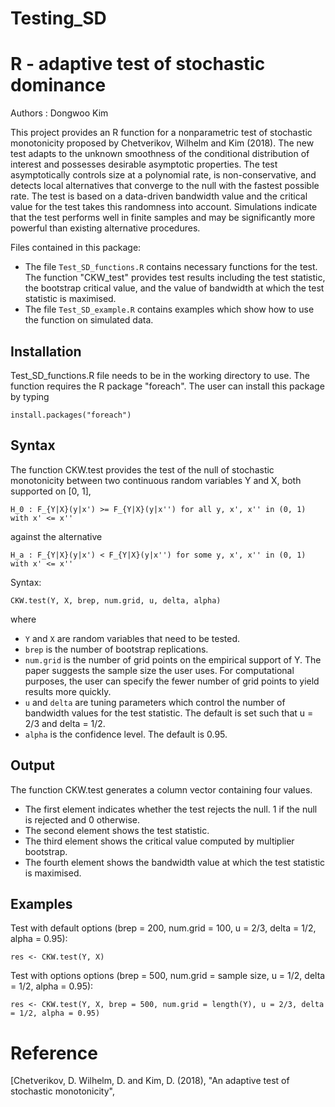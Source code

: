 # Testing_SD
# R - adaptive test of stochastic dominance 
Authors : Dongwoo Kim 

This project provides an R function for a nonparametric test of stochastic monotonicity proposed by Chetverikov, Wilhelm and Kim (2018). The new test adapts to the unknown smoothness of the conditional distribution of interest and possesses desirable asymptotic properties. The test  asymptotically controls size at a polynomial rate, is non-conservative, and detects local alternatives that converge to the null with the fastest possible rate. The test is based on a data-driven bandwidth value and the critical value for the test takes this randomness into account. Simulations indicate that the test performs well in finite samples and may be significantly more powerful than existing alternative procedures.

Files contained in this package:

- The file `Test_SD_functions.R` contains necessary functions for the test. The function "CKW_test" provides test results including the test statistic, the bootstrap critical value, and the value of bandwidth at which the test statistic is maximised.
- The file `Test_SD_example.R` contains examples which show how to use the function on simulated data. 


## Installation
Test_SD_functions.R file needs to be in the working directory to use. The function requires the R package "foreach". The user can install this package by typing

```
install.packages("foreach")
```



## Syntax
The function CKW.test provides the test of the null of stochastic monotonicity between two continuous random variables Y and X, both supported on [0, 1], 

```
H_0 : F_{Y|X}(y|x') >= F_{Y|X}(y|x'') for all y, x', x'' in (0, 1) with x' <= x''
```

against the alternative

```
H_a : F_{Y|X}(y|x') < F_{Y|X}(y|x'') for some y, x', x'' in (0, 1) with x' <= x''
```

Syntax:

```
CKW.test(Y, X, brep, num.grid, u, delta, alpha)
```

where
- `Y` and `X` are random variables that need to be tested.
- `brep` is the number of bootstrap replications.
- `num.grid` is the number of grid points on the empirical support of Y. The paper suggests the sample size the user uses. For computational purposes, the user can specify the fewer number of grid points to yield results more quickly. 
- `u` and `delta` are tuning parameters which control the number of bandwidth values for the test statistic.  The default is set such that u = 2/3 and delta = 1/2. 
- `alpha` is the confidence level. The default is 0.95.


## Output

The function CKW.test generates a column vector containing four values. 

- The first element indicates whether the test rejects the null. 1 if the null is rejected and 0 otherwise.
- The second element shows the test statistic.
- The third element shows the critical value computed by multiplier bootstrap.
- The fourth element shows the bandwidth value at which the test statistic is maximised.


## Examples

Test with default options (brep = 200, num.grid = 100, u = 2/3, delta = 1/2, alpha = 0.95):
```
res <- CKW.test(Y, X)
```

Test with options options (brep = 500, num.grid = sample size, u = 1/2, delta = 1/2, alpha = 0.95):
```
res <- CKW.test(Y, X, brep = 500, num.grid = length(Y), u = 2/3, delta = 1/2, alpha = 0.95)
```

# Reference
[Chetverikov, D. Wilhelm, D. and Kim, D. (2018), "An adaptive test of stochastic monotonicity", 
